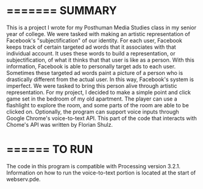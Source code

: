 =======
SUMMARY
=======
This is a project I wrote for my Posthuman Media Studies class in my senior year of college. We were tasked with making an artistic
representation of Facebook's "subjectification" of our identity. For each user, Facebook keeps track of certain targeted ad words that
it associates with that individual account. It uses these words to build a representation, or subjectification, of what it thinks that
that user is like as a person. With this information, Facebook is able to personally target ads to each user. Sometimes these targeted
ad words paint a picture of a person who is drastically different from the actual user. In this way, Facebook's system is imperfect. We
were tasked to bring this person alive through artistic representation. For my project, I decided to make a simple point and click game
set in the bedroom of my old apartment. The player can use a flashlight to explore the room, and some parts of the room are able to be
clicked on. Optionally, the program can support voice inputs through Google Chrome's voice-to-text API. This part of the code that 
interacts with Chome's API was written by Florian Shulz.

======
TO RUN
======

The code in this program is compatible with Processing version 3.2.1. Information on how to run the voice-to-text portion is located at 
the start of webserv.pde. 
